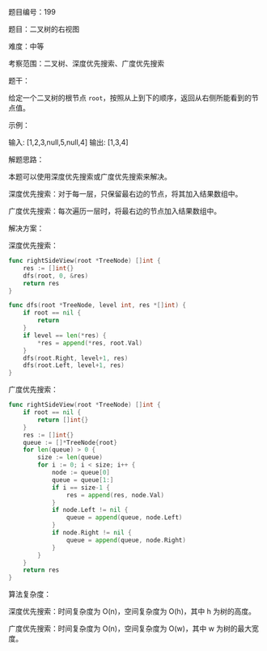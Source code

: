题目编号：199

题目：二叉树的右视图

难度：中等

考察范围：二叉树、深度优先搜索、广度优先搜索

题干：

给定一个二叉树的根节点 `root`，按照从上到下的顺序，返回从右侧所能看到的节点值。

示例：

输入: [1,2,3,null,5,null,4]
输出: [1,3,4]

解题思路：

本题可以使用深度优先搜索或广度优先搜索来解决。

深度优先搜索：对于每一层，只保留最右边的节点，将其加入结果数组中。

广度优先搜索：每次遍历一层时，将最右边的节点加入结果数组中。

解决方案：

深度优先搜索：

```go
func rightSideView(root *TreeNode) []int {
    res := []int{}
    dfs(root, 0, &res)
    return res
}

func dfs(root *TreeNode, level int, res *[]int) {
    if root == nil {
        return
    }
    if level == len(*res) {
        *res = append(*res, root.Val)
    }
    dfs(root.Right, level+1, res)
    dfs(root.Left, level+1, res)
}
```

广度优先搜索：

```go
func rightSideView(root *TreeNode) []int {
    if root == nil {
        return []int{}
    }
    res := []int{}
    queue := []*TreeNode{root}
    for len(queue) > 0 {
        size := len(queue)
        for i := 0; i < size; i++ {
            node := queue[0]
            queue = queue[1:]
            if i == size-1 {
                res = append(res, node.Val)
            }
            if node.Left != nil {
                queue = append(queue, node.Left)
            }
            if node.Right != nil {
                queue = append(queue, node.Right)
            }
        }
    }
    return res
}
```

算法复杂度：

深度优先搜索：时间复杂度为 O(n)，空间复杂度为 O(h)，其中 h 为树的高度。

广度优先搜索：时间复杂度为 O(n)，空间复杂度为 O(w)，其中 w 为树的最大宽度。
